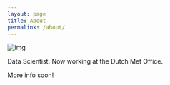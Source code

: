 ```yaml
---
layout: page
title: About
permalink: /about/
---
```


![img](https://photos.app.goo.gl/exYEbpbH4dzCk7bA6)

Data Scientist. Now working at the Dutch Met Office. 

More info soon!

